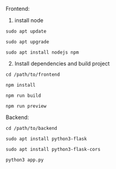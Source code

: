 Frontend:
1. install node
```
sudo apt update

sudo apt upgrade

sudo apt install nodejs npm
```
2. Install dependencies and build project
```
cd /path/to/frontend 

npm install

npm run build

npm run preview
```

Backend:

```
cd /path/to/backend

sudo apt install python3-flask

sudo apt install python3-flask-cors

python3 app.py
```
